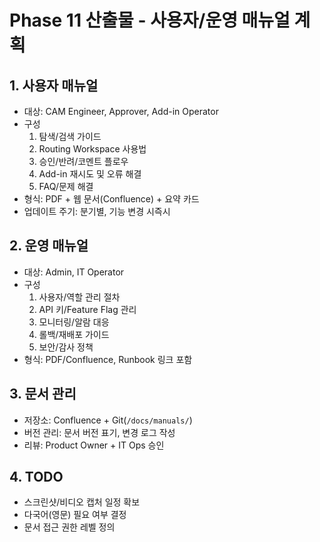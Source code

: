 # Phase 11 산출물 - 사용자/운영 매뉴얼 계획

## 1. 사용자 매뉴얼
- 대상: CAM Engineer, Approver, Add-in Operator
- 구성
  1. 탐색/검색 가이드
  2. Routing Workspace 사용법
  3. 승인/반려/코멘트 플로우
  4. Add-in 재시도 및 오류 해결
  5. FAQ/문제 해결
- 형식: PDF + 웹 문서(Confluence) + 요약 카드
- 업데이트 주기: 분기별, 기능 변경 시즉시

## 2. 운영 매뉴얼
- 대상: Admin, IT Operator
- 구성
  1. 사용자/역할 관리 절차
  2. API 키/Feature Flag 관리
  3. 모니터링/알람 대응
  4. 롤백/재배포 가이드
  5. 보안/감사 정책
- 형식: PDF/Confluence, Runbook 링크 포함

## 3. 문서 관리
- 저장소: Confluence + Git(`/docs/manuals/`)
- 버전 관리: 문서 버전 표기, 변경 로그 작성
- 리뷰: Product Owner + IT Ops 승인

## 4. TODO
- 스크린샷/비디오 캡처 일정 확보
- 다국어(영문) 필요 여부 결정
- 문서 접근 권한 레벨 정의
